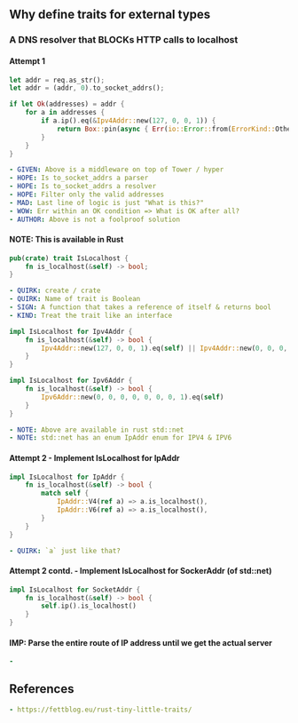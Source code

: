 ## Why define traits for external types

### A DNS resolver that BLOCKs HTTP calls to localhost

#### Attempt 1
```rust
let addr = req.as_str();
let addr = (addr, 0).to_socket_addrs();

if let Ok(addresses) = addr {
    for a in addresses {
        if a.ip().eq(&Ipv4Addr::new(127, 0, 0, 1)) {
            return Box::pin(async { Err(io::Error::from(ErrorKind::Other)) });
        }
    }
}
```

```yaml
- GIVEN: Above is a middleware on top of Tower / hyper
- HOPE: Is to_socket_addrs a parser
- HOPE: Is to_socket_addrs a resolver
- HOPE: Filter only the valid addresses
- MAD: Last line of logic is just "What is this?"
- WOW: Err within an OK condition => What is OK after all?
- AUTHOR: Above is not a foolproof solution
```

#### NOTE: This is available in Rust
```rust
pub(crate) trait IsLocalhost {
    fn is_localhost(&self) -> bool;
}
```

```yaml
- QUIRK: create / crate
- QUIRK: Name of trait is Boolean
- SIGN: A function that takes a reference of itself & returns bool
- KIND: Treat the trait like an interface
```

```rust
impl IsLocalhost for Ipv4Addr {
    fn is_localhost(&self) -> bool {
        Ipv4Addr::new(127, 0, 0, 1).eq(self) || Ipv4Addr::new(0, 0, 0, 0).eq(self)
    }
}

impl IsLocalhost for Ipv6Addr {
    fn is_localhost(&self) -> bool {
        Ipv6Addr::new(0, 0, 0, 0, 0, 0, 0, 1).eq(self)
    }
}
```

```yaml
- NOTE: Above are available in rust std::net
- NOTE: std::net has an enum IpAddr enum for IPV4 & IPV6
```

#### Attempt 2 - Implement IsLocalhost for IpAddr
```rust
impl IsLocalhost for IpAddr {
    fn is_localhost(&self) -> bool {
        match self {
            IpAddr::V4(ref a) => a.is_localhost(),
            IpAddr::V6(ref a) => a.is_localhost(),
        }
    }
}
```

```yaml
- QUIRK: `a` just like that?
```

#### Attempt 2 contd. - Implement IsLocalhost for SockerAddr (of std::net)
```rust
impl IsLocalhost for SocketAddr {
    fn is_localhost(&self) -> bool {
        self.ip().is_localhost()
    }
}
```

#### IMP: Parse the entire route of IP address until we get the actual server
```yaml
- 
```

## References
```yaml
- https://fettblog.eu/rust-tiny-little-traits/
```
